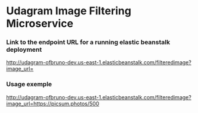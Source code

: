 # Udagram Image Filtering Microservice

### Link to the endpoint URL for a running elastic beanstalk deployment

http://udagram-ofbruno-dev.us-east-1.elasticbeanstalk.com/filteredimage?image_url=

### Usage exemple

http://udagram-ofbruno-dev.us-east-1.elasticbeanstalk.com/filteredimage?image_url=https://picsum.photos/500
